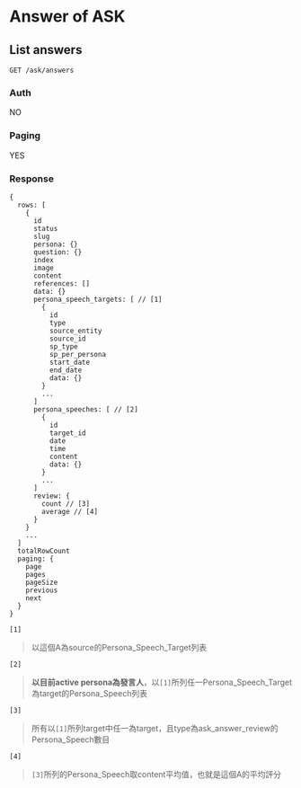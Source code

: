# Answer of ASK

## List answers
```
GET /ask/answers
```

### Auth
NO

### Paging
YES

### Response
```
{
  rows: [
    {
      id
      status
      slug
      persona: {}
      question: {}
      index
      image
      content
      references: []
      data: {}
      persona_speech_targets: [ // [1]
        {
          id
          type
          source_entity
          source_id
          sp_type
          sp_per_persona
          start_date
          end_date
          data: {}
        }
        ...
      ]
      persona_speeches: [ // [2]
        {
          id
          target_id
          date
          time
          content
          data: {}
        }
        ...
      ]
      review: {
        count // [3]
        average // [4]
      }
    }
    ...
  ]
  totalRowCount
  paging: {
    page
    pages
    pageSize
    previous
    next
  }
}
```

`[1]`
> 以這個A為source的Persona_Speech_Target列表

`[2]`
> **以目前active persona為發言人**，以`[1]`所列任一Persona_Speech_Target為target的Persona_Speech列表

`[3]`
> 所有以`[1]`所列target中任一為target，且type為ask_answer_review的Persona_Speech數目

`[4]`
> `[3]`所列的Persona_Speech取content平均值，也就是這個A的平均評分
